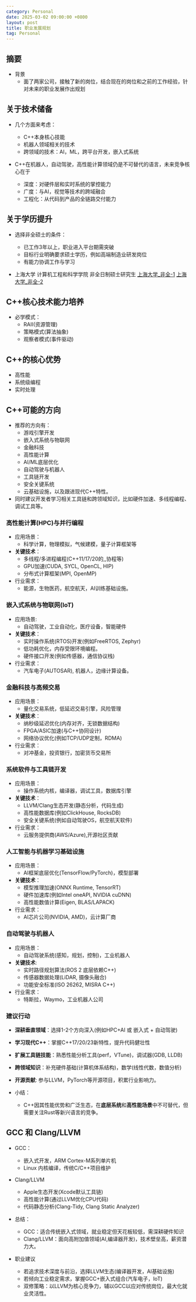 ```yaml
---
category: Personal
date: 2025-03-02 09:00:00 +0800
layout: post
title: 职业发展规划
tag: Personal
---
```

## 摘要

+ 背景
  + 面了两家公司，接触了新的岗位，结合现在的岗位和之前的工作经验，针对未来的职业发展作出规划

<!--more-->

## 关于技术储备

+ 几个方面来考虑：
  + C++本身核心技能
  + 机器人领域相关的技术
  + 跨领域的技术：AI，ML，跨平台开发，嵌入式系统

+ C++在机器人，自动驾驶，高性能计算领域仍是不可替代的语言，未来竞争核心在于
  + 深度：对硬件层和实时系统的掌控能力
  + 广度：与AI，视觉等技术的跨域融合
  + 工程化：从代码到产品的全链路交付能力

## 关于学历提升

+ 选择非全硕士的条件：
  + 已工作3年以上，职业进入平台期需突破
  + 目标行业明确要求硕士学历，例如高端制造业研发岗位
  + 有能力协调工作与学习

+ 上海大学 计算机工程和科学学院 非全日制硕士研究生
[上海大学_非全-1](/images/Personal/上海大学_非全-1.png)
[上海大学_非全-2](/images/Personal/上海大学_非全-2.png)

## C++核心技术能力培养

+ 必学模式：
  + RAII(资源管理)
  + 策略模式(算法抽象)
  + 观察者模式(事件驱动)

## C++的核心优势

+ 高性能
+ 系统级编程
+ 实时处理

## C++可能的方向

+ 推荐的方向有：
  + 游戏引擎开发
  + 嵌入式系统与物联网
  + 金融科技
  + 高性能计算
  + AI/ML底层优化
  + 自动驾驶与机器人
  + 工具链开发
  + 安全关键系统
  + 云基础设施，以及跟进现代C++特性。
+ 同时建议开发者学习相关工具链和跨领域知识，比如硬件加速、多线程编程、调试工具等。

### 高性能计算(HPC)与并行编程

+ 应用场景：
  + 科学计算，物理模拟，气候建模，量子计算框架等
+ **关键技术**：
  + 多线程/多进程编程(C++11/17/20的<thread>,<atomic>,协程等)
  + GPU加速(CUDA, SYCL, OpenCL, HIP)
  + 分布式计算框架(MPI, OpenMP)
+ 行业需求：
  + 能源，生物医药，航空航天，AI训练基础设施。

### 嵌入式系统与物联网(IoT)

+ 应用场景: 
  + 自动驾驶，工业自动化，医疗设备，智能硬件
+ **关键技术**：
  + 实时操作系统(RTOS)开发(例如FreeRTOS, Zephyr)
  + 低功耗优化，内存受限环境编程。
  + 硬件接口开发(例如传感器，通信协议栈)
+ 行业需求：
  + 汽车电子(AUTOSAR), 机器人，边缘计算设备。

### 金融科技与高频交易

+ 应用场景：
  + 量化交易系统，低延迟交易引擎，风险管理
+ **关键技术**：
  + 纳秒级延迟优化(内存对齐，无锁数据结构)
  + FPGA/ASIC加速(与C++协同设计)
  + 网络协议优化(例如TCP/UDP定制，RDMA)
+ 行业需求：
  + 对冲基金，投资银行，加密货币交易所

### 系统软件与工具链开发

+ 应用场景：
  + 操作系统内核，编译器，调试工具，数据库引擎
+ **关键技术**：
  + LLVM/Clang生态开发(静态分析，代码生成)
  + 高性能数据库(例如ClickHouse, RocksDB)
  + 安全关键系统(例如自动驾驶OS，航空航天软件)
+ 行业需求：
  + 云服务提供商(AWS/Azure),开源社区贡献

### 人工智能与机器学习基础设施

+ 应用场景：
  + AI框架底层优化(TensorFlow/PyTorch)，模型部署
+ **关键技术**：
  + 模型推理加速(ONNX Runtime, TensorRT)
  + 硬件加速库(例如Intel oneAPI, NVIDIA cuDNN)
  + 高性能数值计算(Eigen, BLAS/LAPACK)
+ 行业需求：
  + AI芯片公司(NVIDIA, AMD)，云计算厂商

### 自动驾驶与机器人

+ 应用场景：
  + 自动驾驶系统(感知，规划，控制)，工业机器人
+ **关键技术**:
  + 实时路径规划算法(ROS 2 底层依赖C++)
  + 传感器数据处理(LiDAR, 摄像头融合)
  + 功能安全标准(ISO 26262, MISRA C++)
+ 行业需求：
  + 特斯拉，Waymo，工业机器人公司

### 建议行动

+ **深耕垂直领域**：选择1-2个方向深入(例如HPC+AI 或 嵌入式 + 自动驾驶)
+ **学习现代C++**：掌握C++17/20/23新特性，提升代码健壮性
+ **扩展工具链技能**：熟悉性能分析工具(perf，VTune)，调试器(GDB, LLDB)
+ **跨领域知识**：补充硬件基础(计算机体系结构)，数学(线性代数，数值分析)
+ **开源贡献**: 参与LLVM，PyTorch等开源项目，积累行业影响力。

+ 小结：
  + C++因其性能优势和广泛生态，在**底层系统**和**高性能场景**中不可替代，但需要关注Rust等新兴语言的竞争。

## GCC 和 Clang/LLVM

+ GCC：
  + 嵌入式开发，ARM Cortex-M系列单片机
  + Linux 内核编译，传统C/C++项目维护
+ Clang/LLVM
  + Apple生态开发(Xcode默认工具链)
  + 高性能计算(通过LLVM优化CPU代码)
  + 代码静态分析(Clang-Tidy, Clang Static Analyzer)

+ 总结：
  + GCC：适合传统嵌入式领域，就业稳定但天花板较低，需深耕硬件知识
  + Clang/LLVM：面向高附加值领域(AI,编译器开发)，技术壁垒高，薪资潜力大。

+ 职业建议
  + 若追求技术深度与前沿，选择LLVM生态(编译器开发，AI基础设施)
  + 若倾向工业稳定需求，掌握GCC+嵌入式组合(汽车电子，IoT)
  + 双修策略：以LLVM为核心竞争力，辅以GCC以应对传统岗位，最大化就业灵活性。